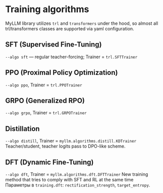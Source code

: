 # Training algorithms

MyLLM library utilizes `trl` and `transformers` under the hood, so almost all trl/transformers classes are supported via yaml configuration.

## SFT (Supervised Fine-Tuning)
`--algo sft` — regular teacher-forcing; Trainer = `trl.SFTTrainer`  

## PPO (Proximal Policy Optimization)
`--algo ppo`, Trainer = `trl.PPOTrainer`

## GRPO (Generalized RPO)
`--algo grpo`, Trainer = `trl.GRPOTrainer`

## Distillation
`--algo distill`, Trainer = `myllm.algorithms.distill.KDTrainer`
Teacher/student, teacher logits pass to DPO-like scheme.

## DFT (Dynamic Fine-Tuning)
`--algo dft`, Trainer = `myllm.algorithms.dft.DFTTrainer`
New training method that tries to comply with SFT and RL at the same time  
Параметры в `training.dft`: `rectification_strength`, `target_entropy`.
